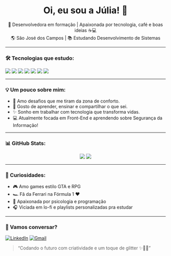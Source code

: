 <h1 align="center">Oi, eu sou a Júlia! 💫</h1>
<p align="center">
  🚀 Desenvolvedora em formação | Apaixonada por tecnologia, café e boas ideias ☕💻<br>
  🌎 São José dos Campos | 📚 Estudando Desenvolvimento de Sistemas<br>
</p>

---

### 🛠️ Tecnologias que estudo:

<img src="https://img.shields.io/badge/-HTML5-F16529?style=for-the-badge&logo=html5&logoColor=white"/>
<img src="https://img.shields.io/badge/-CSS3-2965f1?style=for-the-badge&logo=css3&logoColor=white"/>
<img src="https://img.shields.io/badge/-JavaScript-F7DF1E?style=for-the-badge&logo=javascript&logoColor=black"/>
<img src="https://img.shields.io/badge/-React-61DAFB?style=for-the-badge&logo=react&logoColor=black"/>
<img src="https://img.shields.io/badge/-Python-3776AB?style=for-the-badge&logo=python&logoColor=white"/>
<img src="https://github-readme-stats.vercel.app/api?username=juliasarahmariano&show_icons=true&theme=tokyonight" />
<img src="https://github-readme-stats.vercel.app/api/top-langs/?username=juliasarahmariano&layout=compact&theme=tokyonight" />

---

### 💡 Um pouco sobre mim:

- 🌸 Amo desafios que me tiram da zona de conforto.
- 💬 Gosto de aprender, ensinar e compartilhar o que sei.
- ✨ Sonho em trabalhar com tecnologia que transforma vidas.
- 💻 Atualmente focada em Front-End e aprendendo sobre Segurança da Informação!

---

### 📊 GitHub Stats:

<p align="center">
  <img src="https://github-readme-stats.vercel.app/api?username=juliasarahmariano&show_icons=true&theme=tokyonight" />
  <img src="https://github-readme-stats.vercel.app/api/top-langs/?username=juliasarahmariano&layout=compact&theme=tokyonight" />
</p>

---

### 🌈 Curiosidades:

- 🎮 Amo games estilo GTA e RPG
- 🏎️ Fã da Ferrari na Fórmula 1 ❤️
- 🧠 Apaixonada por psicologia e programação
- 🎧 Viciada em lo-fi e playlists personalizadas pra estudar

---

### 💌 Vamos conversar?

[![LinkedIn](https://img.shields.io/badge/-LinkedIn-blue?style=flat-square&logo=linkedin&logoColor=white)](https://linkedin.com/in/seu-perfil)
[![Gmail](https://img.shields.io/badge/-Email-c14438?style=flat-square&logo=gmail&logoColor=white)](mailto:seuemail@gmail.com)

> “Codando o futuro com criatividade e um toque de glitter ✨👩‍💻”

